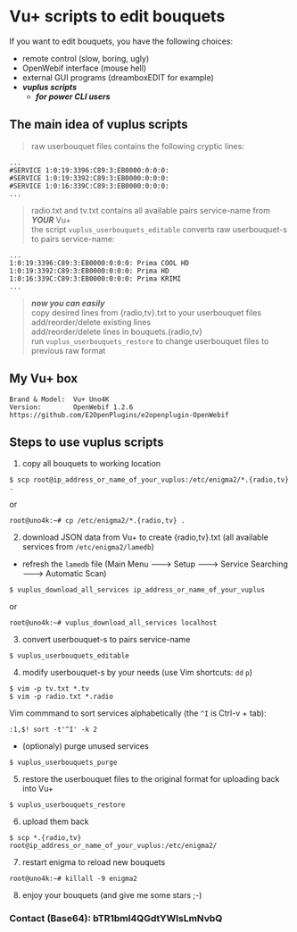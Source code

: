 # Vu+ scripts to edit bouquets
If you want to edit bouquets, you have the following choices:
- remote control (slow, boring, ugly)
- OpenWebif interface (mouse hell)
- external GUI programs (dreamboxEDIT for example)
- ***vuplus scripts***
  - ***for power CLI users***

## The main idea of vuplus scripts
> raw userbouquet files contains the following cryptic lines:
```
...
#SERVICE 1:0:19:3396:C89:3:EB0000:0:0:0:
#SERVICE 1:0:19:3392:C89:3:EB0000:0:0:0:
#SERVICE 1:0:16:339C:C89:3:EB0000:0:0:0:
...
```
> radio.txt and tv.txt contains all available pairs service-name from ***YOUR*** Vu+  
> the script `vuplus_userbouquets_editable` converts raw userbouquet-s to pairs service-name:
```
...
1:0:19:3396:C89:3:EB0000:0:0:0:	Prima COOL HD
1:0:19:3392:C89:3:EB0000:0:0:0:	Prima HD
1:0:16:339C:C89:3:EB0000:0:0:0:	Prima KRIMI
...
```
> ***now you can easily***  
> copy desired lines from {radio,tv}.txt to your userbouquet files  
> add/reorder/delete existing lines  
> add/reorder/delete lines in bouquets.{radio,tv}  
> run `vuplus_userbouquets_restore` to change userbouquet files to previous raw format
## My Vu+ box
```
Brand & Model:	Vu+ Uno4K
Version:        OpenWebif 1.2.6
https://github.com/E2OpenPlugins/e2openplugin-OpenWebif
```
## Steps to use vuplus scripts
1. copy all bouquets to working location
```
$ scp root@ip_address_or_name_of_your_vuplus:/etc/enigma2/*.{radio,tv} .
```
   or
```
root@uno4k:~# cp /etc/enigma2/*.{radio,tv} .
```

2. download JSON data from Vu+ to create {radio,tv}.txt (all available services from `/etc/enigma2/lamedb`)
- refresh the `lamedb` file (Main Menu ---> Setup ---> Service Searching ---> Automatic Scan)
```
$ vuplus_download_all_services ip_address_or_name_of_your_vuplus
```
   or
```
root@uno4k:~# vuplus_download_all_services localhost
```

3. convert userbouquet-s to pairs service-name
```
$ vuplus_userbouquets_editable
```

4. modify userbouquet-s by your needs (use Vim shortcuts: `dd` `p`)
```
$ vim -p tv.txt *.tv
$ vim -p radio.txt *.radio
```
Vim commmand to sort services alphabetically (the `^I` is Ctrl-v + tab):
```
:1,$! sort -t'^I' -k 2
```

- (optionaly) purge unused services
```
$ vuplus_userbouquets_purge
```

5. restore the userbouquet files to the original format for uploading back into Vu+
```
$ vuplus_userbouquets_restore
```

6. upload them back
```
$ scp *.{radio,tv} root@ip_address_or_name_of_your_vuplus:/etc/enigma2/
```

7. restart enigma to reload new bouquets
```
root@uno4k:~# killall -9 enigma2
```
8. enjoy your bouquets (and give me some stars ;-)

### Contact (Base64): bTR1bml4QGdtYWlsLmNvbQ
